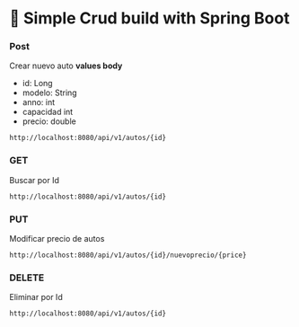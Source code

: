 # 🌳 Simple Crud build with Spring Boot

### Post

Crear nuevo auto
**values body**

- id: Long
- modelo: String
- anno: int
- capacidad int
- precio: double

`http://localhost:8080/api/v1/autos/{id}`

### **GET**

Buscar por Id

`http://localhost:8080/api/v1/autos/{id}`

### **PUT**

Modificar precio de autos

`http://localhost:8080/api/v1/autos/{id}/nuevoprecio/{price}`

### **DELETE**

Eliminar por Id

`http://localhost:8080/api/v1/autos/{id}`
